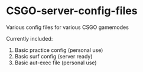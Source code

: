 # CSGO-server-config-files
Various config files for various CSGO gamemodes

Currently included:

1. Basic practice config (personal use)
2. Basic surf config (server ready)
3. Basic aut-exec file (personal use)